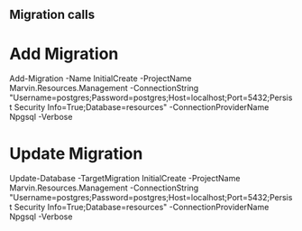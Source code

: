 ﻿## Migration calls

# Add Migration

Add-Migration -Name InitialCreate -ProjectName Marvin.Resources.Management -ConnectionString "Username=postgres;Password=postgres;Host=localhost;Port=5432;Persist Security Info=True;Database=resources" -ConnectionProviderName Npgsql -Verbose

# Update Migration

Update-Database -TargetMigration InitialCreate -ProjectName Marvin.Resources.Management -ConnectionString "Username=postgres;Password=postgres;Host=localhost;Port=5432;Persist Security Info=True;Database=resources" -ConnectionProviderName Npgsql -Verbose
